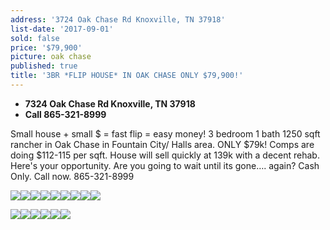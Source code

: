 ```yaml
---
address: '3724 Oak Chase Rd Knoxville, TN 37918'
list-date: '2017-09-01'
sold: false
price: '$79,900'
picture: oak chase
published: true
title: '3BR *FLIP HOUSE* IN OAK CHASE ONLY $79,900!'
---
```



* **7324 Oak Chase Rd Knoxville, TN 37918**
* **Call 865-321-8999**

Small house + small $ = fast flip = easy money! 3 bedroom 1 bath 1250 sqft rancher in Oak Chase in Fountain City/ Halls area. ONLY $79k! Comps are doing $112-115 per sqft. House will sell quickly at 139k with a decent rehab. Here's your opportunity. Are you going to wait until its gone…. again? Cash Only. Call now. 865-321-8999

![](/uploads/versions/1-2---x----3000-2183x---.JPG)![](/uploads/versions/2-1---x----3000-2250x---.JPG)![](/uploads/versions/2a-2---x----3000-2250x---.JPG)![](/uploads/versions/6-1---x----3000-2423x---.JPG)![](/uploads/versions/10-1---x----3000-2250x---.JPG)![](/uploads/versions/11-1---x----3000-2250x---.JPG)![](/uploads/versions/12a-1---x----3000-2250x---.JPG)![](/uploads/versions/13-1---x----3000-2250x---.JPG)![](/uploads/versions/14-1---x----3000-4005x---.JPG)

![](/uploads/versions/15b---x----3000-4005x---.JPG)![](/uploads/versions/16-1---x----3000-2250x---.JPG)![](/uploads/versions/18a-2---x----3000-2250x---.JPG)![](/uploads/versions/20-1---x----3000-2250x---.JPG)![](/uploads/versions/19-1---x----3000-2250x---.JPG)![](/uploads/versions/22-1---x----3000-2250x---.JPG)